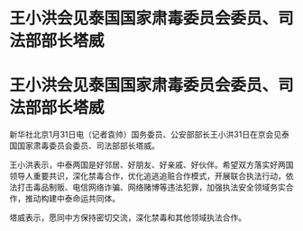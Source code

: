 # 王小洪会见泰国国家肃毒委员会委员、司法部部长塔威

# 王小洪会见泰国国家肃毒委员会委员、司法部部长塔威

新华社北京1月31日电（记者袁帅）国务委员、公安部部长王小洪31日在京会见泰国国家肃毒委员会委员、司法部部长塔威。

王小洪表示，中泰两国是好邻居、好朋友、好亲戚、好伙伴。希望双方落实好两国领导人重要共识，深化禁毒合作，优化追逃追赃合作模式，开展联合执法行动，依法打击毒品制贩、电信网络诈骗、网络赌博等违法犯罪，加强执法安全领域务实合作，推动构建中泰命运共同体。

塔威表示，愿同中方保持密切交流，深化禁毒和其他领域执法合作。

